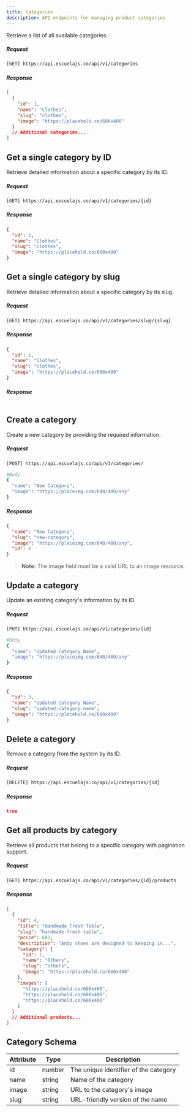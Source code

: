 ```yaml
---
title: Categories
description: API endpoints for managing product categories
---
```


Retrieve a list of all available categories.

##### Request

```sh
[GET] https://api.escuelajs.co/api/v1/categories
```

##### Response

```json
[
  {
    "id": 1,
    "name": "Clothes",
    "slug": "clothes",
    "image": "https://placehold.co/600x400"
  }
  // Additional categories...
]
```

## Get a single category by ID

Retrieve detailed information about a specific category by its ID.

##### Request

```sh
[GET] https://api.escuelajs.co/api/v1/categories/{id}
```

##### Response

```json
{
  "id": 1,
  "name": "Clothes",
  "slug": "clothes",
  "image": "https://placehold.co/600x400"
}
```

## Get a single category by slug

Retrieve detailed information about a specific category by its slug.

##### Request

```sh
[GET] https://api.escuelajs.co/api/v1/categories/slug/{slug}
```

##### Response

```json
{
  "id": 1,
  "name": "Clothes",
  "slug": "clothes",
  "image": "https://placehold.co/600x400"
}
```

##### Response

```json

```

## Create a category

Create a new category by providing the required information.

##### Request

```sh
[POST] https://api.escuelajs.co/api/v1/categories/

#Body
{
  "name": "New Category",
  "image": "https://placeimg.com/640/480/any"
}
```

##### Response

```json
{
  "name": "New Category",
  "slug": "new-category",
  "image": "https://placeimg.com/640/480/any",
  "id": 6
}
```

> **Note:** The image field must be a valid URL to an image resource.

## Update a category

Update an existing category's information by its ID.

##### Request

```sh
[PUT] https://api.escuelajs.co/api/v1/categories/{id}

#Body
{
  "name": "Updated Category Name",
  "image": "https://placeimg.com/640/480/any"
}
```

##### Response

```json
{
  "id": 3,
  "name": "Updated Category Name",
  "slug": "updated-category-name",
  "image": "https://placehold.co/600x400"
}
```

## Delete a category

Remove a category from the system by its ID.

##### Request

```sh
[DELETE] https://api.escuelajs.co/api/v1/categories/{id}
```

##### Response

```json
true
```

## Get all products by category

Retrieve all products that belong to a specific category with pagination support.

##### Request

```sh
[GET] https://api.escuelajs.co/api/v1/categories/{id}/products
```

##### Response

```json
[
  {
    "id": 4,
    "title": "Handmade Fresh Table",
    "slug": "handmade-fresh-table",
    "price": 687,
    "description": "Andy shoes are designed to keeping in...",
    "category": {
      "id": 1,
      "name": "Others",
      "slug": "others",
      "image": "https://placehold.co/600x400"
    },
    "images": [
      "https://placehold.co/600x400",
      "https://placehold.co/600x400",
      "https://placehold.co/600x400"
    ]
  }
  // Additional products...
]
```

## Category Schema

| Attribute | Type   | Description                           |
| --------- | ------ | ------------------------------------- |
| id        | number | The unique identifier of the category |
| name      | string | Name of the category                  |
| image     | string | URL to the category's image           |
| slug      | string | URL-friendly version of the name      |

